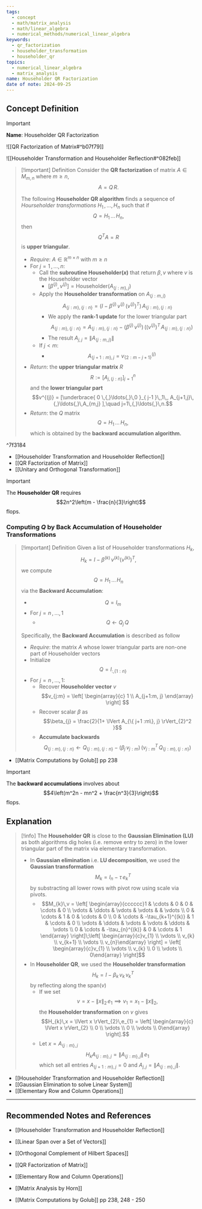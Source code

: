 ```yaml
---
tags:
  - concept
  - math/matrix_analysis
  - math/linear_algebra
  - numerical_methods/numerical_linear_algebra
keywords:
  - qr_factorization
  - householder_transformation
  - householder_qr
topics:
  - numerical_linear_algebra
  - matrix_analysis
name: Householder QR Factorization
date of note: 2024-09-25
---
```


## Concept Definition

>[!important]
>**Name**: Householder QR Factorization

![[QR Factorization of Matrix#^b07f79]]

![[Householder Transformation and Householder Reflection#^082feb]]

>[!important] Definition
>Consider the **QR factorization** of matrix $A\in M_{m,n}$ where $m \ge n$, $$A = Q\,R.$$
>
>The following **Householder QR algorithm** finds a sequence of *Hourseholder transformations* $H_{1} \,{,}\ldots{,}\,H_{n}$ such that if $$Q = H_{1}\,{}\ldots{}\,H_{n},$$ then $$Q^{T}A = R$$ is **upper triangular**.
>- *Require*: $A\in \mathbb{R}^{m\times n}$ with $m\ge n$
>- For $j=1\,{,}\ldots{,}\,n$:
>	- Call the **subroutine $\text{Householder}(x)$** that return $\beta, v$ where $v$ is the Householder vector
>		- $[\beta^{(j)}, v^{(j)}] = \text{Householder}(A_{\{ j:m \}, j})$
>	- Apply the **Householder transformation** on $A_{\{ j:m , j\}}$ $$A_{\{ j:m \}, \{ j:n \}} = \left(I - \beta^{(j)}\,v^{(j)}\,(v^{(j)})^{T}\right)\,A_{\{ j:m \}, \{ j:n \}}$$
>		- We apply the **rank-1 update** for the lower triangular part $$A_{\{ j:m \}, \{ j:n \}} = A_{\{ j:m \}, \{ j:n \}} - (\beta^{(j)}\,v^{(j)})\,\left((v^{(j)})^{T}\,A_{\{ j:m \}, \{ j:n \}}\right)$$
>		- The result $A_{j,j} = \lVert A_{\{ j:m , j\}} \rVert$
>	- If $j < m$:
>		- $$A_{\{ j+1:m \}, j} = v_{\{ 2:m-j+1 \}}^{(j)}$$
>- *Return*: the **upper triangular matrix** $R$ $$R := [A_{j, \{ j:n \}}]_{j=1}^{n}$$ and the **lower triangular part** $$v^{(j)} = [\underbrace{ 0 \,{,}\ldots{,}\,0 }_{ j-1 }\,,1\,, A_{j+1,j}\,{,}\ldots{,}\,A_{m,j} ],\quad j=1\,{,}\ldots{,}\,n.$$ 
>- *Return*: the $Q$ matrix $$Q= H_{1}\,{}\ldots{}\,H_{n},$$ which is obtained by the **backward accumulation algorithm.**

^7f3184

- [[Householder Transformation and Householder Reflection]]
- [[QR Factorization of Matrix]]
- [[Unitary and Orthogonal Transformation]]

>[!important]
>The **Householder QR** requires $$2n^2\left(m - \frac{n}{3}\right)$$ flops.

### Computing $Q$ by Back Accumulation of Householder Transformations

>[!important] Definition
>Given a list of Householder transformations $H_{k}$, $$H_{k} = I - \beta^{(k)}\,v^{(k)}(v^{(k)})^{T},$$ we compute $$Q = H_{1}\,{}\ldots{}\,H_{n}$$ via the **Backward Accumulation**:
>- $$Q = I_{m}$$ 
>- For $j=n\,{,}\ldots{,}\,1$
>	- $$Q \leftarrow Q_{j}\,Q$$
>	  
>Specifically, the **Backward Accumulation** is described as follow
>- *Require*: the matrix $A$ whose lower triangular parts are non-one part of Householder vectors
>- Initialize $$Q = I_{:, \{ 1:n \}}$$
>- For $j=n\,{,}\ldots{,}\,1$:
>	- Recover **Householder vector** $v$ $$v_{j:m} = \left[ \begin{array}{c} 1 \\ A_{j+1:m, j} \end{array} \right] $$
>	- Recover scalar $\beta$ as $$\beta_{j} = \frac{2}{1+ \lVert A_{\{ j+1 :m\}, j} \rVert_{2}^2 }$$
>	- **Accumulate backwards** $$Q_{\{ j:m \}, \{ j:n \}} \leftarrow Q_{\{ j:m \}, \{ j:n \}} - \left(\beta_{j}\,v_{j:m}\right)\,\left(v_{j:m}^{T}\,Q_{\{ j:m \}, \{ j:n \}}\right)$$

- [[Matrix Computations by Golub]] pp 238

>[!important]
>The **backward accumulations** involves about $$4\left(m^2n - mn^2 + \frac{n^3}{3}\right)$$ flops.


## Explanation

>[!info]
>The **Householder QR** is close to the **Gaussian Elimination (LU)** as both algorithms dig holes (i.e. remove entry to zero) in the lower triangular part of the matrix via elementary transformation.
>- In **Gaussian elimination** i.e. **LU decomposition**, we used the **Gaussian transformation** $$M_{k} = I_{n} - \tau\,e_{k}^{T}$$ by substracting  all lower rows with pivot row using scale via pivots.
>	- $$M_{k}\,v = \left[ \begin{array}{cccccc}1 & \cdots & 0 & 0 & \cdots & 0 \\ \vdots & \ddots & \vdots & \vdots &  & \vdots \\ 0 & \cdots & 1 & 0 & \cdots & 0 \\ 0 & \cdots & -\tau_{k+1}^{(k)} & 1 & \cdots & 0 \\ \vdots & \ddots & \vdots & \vdots & \ddots & \vdots \\ 0 & \cdots & -\tau_{n}^{(k)} & 0 & \cdots & 1 \end{array} \right]\;\left[ \begin{array}{c}v_{1} \\ \vdots \\ v_{k} \\ v_{k+1} \\ \vdots \\ v_{n}\end{array} \right] =  \left[ \begin{array}{c}v_{1} \\ \vdots \\ v_{k} \\ 0 \\ \vdots \\ 0\end{array} \right]$$ 
>- In **Householder QR**, we used the **Householder transformation** $$H_{k}  = I- \beta_{k}\,v_{k}\,v_{k}^{T}$$ by reflecting along the $\text{span}(v)$
>	- If we set $$v = x  - \lVert x \rVert_{2}\,e_{1} \implies v_{1} = x_{1} - \lVert x \rVert_{2},$$ the **Householder transformation** on $v$ gives $$H_{k}\,x =  \lVert x \rVert_{2}\,e_{1} = \left[ \begin{array}{c} \lVert x \rVert_{2} \\ 0 \\ \vdots \\  0 \\ \vdots \\ 0\end{array} \right].$$
>	- Let $x = A_{\{ j:m \}, j}$ $$H_{k}A_{\{ j:m \}, j} = \lVert A_{\{ j:m \}, j} \rVert\, e_{1} $$ which set all entries $A_{\{ j+1:m \},j} = 0$ and $A_{j,j} = \lVert A_{\{ j:m \}, j} \rVert.$

- [[Householder Transformation and Householder Reflection]]
- [[Gaussian Elimination to solve Linear System]]
- [[Elementary Row and Column Operations]]



-----------
##  Recommended Notes and References

- [[Householder Transformation and Householder Reflection]]

- [[Linear Span over a Set of Vectors]]
- [[Orthogonal Complement of Hilbert Spaces]]
- [[QR Factorization of Matrix]]


- [[Elementary Row and Column Operations]]

- [[Matrix Analysis by Horn]]
- [[Matrix Computations by Golub]] pp 238, 248 - 250